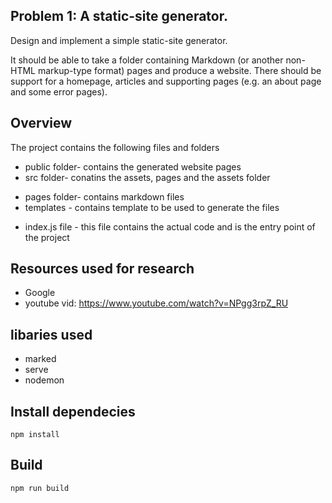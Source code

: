 ## Problem 1: A static-site generator.
Design and implement a simple static-site generator. 

It should be able to take a folder containing Markdown (or another non-HTML markup-type format) pages and produce a website. There should be support for a homepage, articles and supporting pages (e.g. an about page and some error pages).


## Overview

The project contains the following files and folders

* public folder- contains the generated website pages
* src folder- conatins the assets, pages  and the assets folder
- pages folder- contains markdown files 
- templates - contains template to be used to generate the files
* index.js file - this file contains the actual code and is the entry point of the project

## Resources used for research 
 * Google
 * youtube vid: https://www.youtube.com/watch?v=NPgg3rpZ_RU

## libaries used

* marked 
* serve
* nodemon 

## Install dependecies 

`npm install`

## Build

`npm run build`
